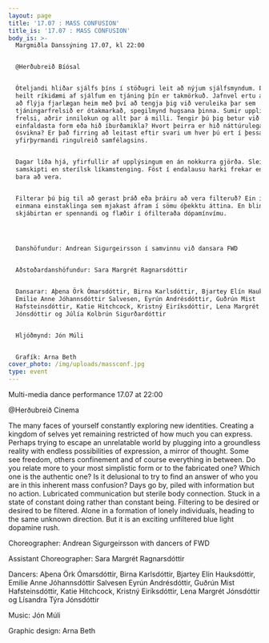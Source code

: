 ```yaml
---
layout: page
title: '17.07 : MASS CONFUSION'
title_is: '17.07 : MASS CONFUSION'
body_is: >-
  Margmiðla Danssýning 17.07, kl 22:00


  @Herðubreið Bíósal


  Óteljandi hliðar sjálfs þíns í stöðugri leit að nýjum sjálfsmyndum. Þú skapar
  heilt ríkidæmi af sjálfum en tjáning þín er takmörkuð. Jafnvel ertu að reyna
  að flýja fjarlægan heim með því að tengja þig við veruleika þar sem
  tjáningarfrelsið er ótakmarkað, spegilmynd hugsana þinna. Sumir upplifa
  frelsi, aðrir innilokun og allt þar á milli. Tengir þú þig betur við þitt
  einfaldasta form eða hið íburðamikla? Hvort þeirra er hið náttúrulega, hið
  ósvikna? Er það firring að leitast eftir svari um hver þú ert í þessari
  yfirþyrmandi ringulreið samfélagsins.


  Dagar líða hjá, yfirfullir af upplýsingum en án nokkurra gjörða. Sleip
  samskipti en sterílsk líkamstenging. Föst í endalausu harki frekar en að fá
  bara að vera.


  Filterar þú þig til að gerast þráð eða þráiru að vera filteruð? Ein í hópi
  einmana einstaklinga sem mjakast áfram í sömu óþekktu áttina. En blindandi
  skjábirtan er spennandi og flæðir í ófilteraða dópamínvímu.




  Danshöfundur: Andrean Sigurgeirsson í samvinnu við dansara FWD


  Aðstoðardanshöfundur: Sara Margrét Ragnarsdóttir


  Dansarar: Aþena Örk Ómarsdóttir, Birna Karlsdóttir, Bjartey Elín Hauksdóttir,
  Emilie Anne Jóhannsdóttir Salvesen, Eyrún Andrésdóttir, Guðrún Mist
  Hafsteinsdóttir, Katie Hitchcock, Kristný Eiríksdóttir, Lena Margrét
  Jónsdóttir og Júlía Kolbrún Sigurðardóttir


  Hljóðmynd: Jón Múli


  Grafík: Arna Beth
cover_photo: /img/uploads/massconf.jpg
type: event
---
```

Multi-media dance performance 17.07 at 22:00

@Herðubreið Cinema

The many faces of yourself constantly exploring new identities. Creating a kingdom of selves yet remaining restricted of how much you can express. Perhaps trying to escape an unrelatable world by plugging into a groundless reality with endless possibilities of expression, a mirror of thought. Some see freedom, others confinement and of course everything in between. Do you relate more to your most simplistic form or to the fabricated one? Which one is the authentic one? Is it delusional to try to find an answer of who you are in this inherent mass confusion? Days go by, piled with information but no action. Lubricated communication but sterile body connection. Stuck in a state of constant doing rather than constant being. Filtering to be desired or desired to be filtered. Alone in a formation of lonely individuals, heading to the same unknown direction.  But it is an exciting unfiltered blue light dopamine rush.



Choreographer: Andrean Sigurgeirsson with dancers of FWD

Assistant Choreographer: Sara Margrét Ragnarsdóttir

Dancers: Aþena Örk Ómarsdóttir, Birna Karlsdóttir, Bjartey Elín Hauksdóttir, Emilie Anne Jóhannsdóttir Salvesen Eyrún Andrésdóttir, Guðrún Mist Hafsteinsdóttir, Katie Hitchcock, Kristný Eiríksdóttir, Lena Margrét Jónsdóttir og Lísandra Týra Jónsdóttir

Music: Jón Múli

Graphic design: Arna Beth
